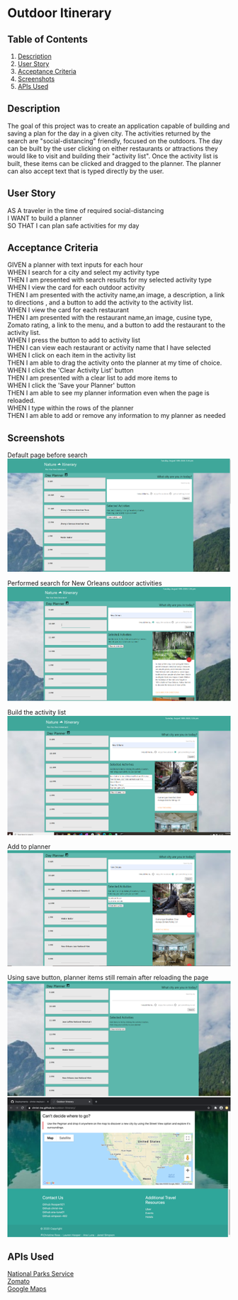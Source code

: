 # Outdoor Itinerary
 

## Table of Contents
1. [Description](#description)
2. [User Story](#user-story)
3. [Acceptance Criteria](#acceptance-criteria)
4. [Screenshots](#screenshots)
5. [APIs Used](#apis-used)

## Description
The goal of this project was to create an application capable of building and saving a plan for the day in a given city. The activities returned by the search are "social-distancing" friendly, focused on the outdoors. The day can be built by the user clicking on either restaurants or attractions they would like to visit and building their "activity list". Once the activity list is built, these items can be clicked and dragged to the planner. The planner can also accept text that is typed directly by the user.
## User Story

AS A traveler in the time of required social-distancing  
I WANT to build a planner   
SO THAT I can plan safe activities for my day  

## Acceptance Criteria

GIVEN a planner with text inputs for each hour  
WHEN I search for a city and select my activity type  
THEN I am presented with search results for my selected activity type  
WHEN I view the card for each outdoor activity  
THEN I am presented with the activity name,an image, a description, a link to directions , and a button to add the activity to the activity list.  
WHEN I view the card for each restaurant  
THEN I am presented with the restaurant name,an image, cusine type, Zomato rating, a link to the menu, and a button to add the restaurant to the activity list.  
WHEN I press the button to add to activity list  
THEN I can view each restaurant or activity name that I have selected  
WHEN I click on each item in the activity list  
THEN I am able to drag the activity onto the planner at my time of choice.  
WHEN I click the 'Clear Activity List' button  
THEN I am presented with a clear list to add more items to  
WHEN I click the 'Save your Planner' button  
THEN I am able to see my planner information even when the page is reloaded.  
WHEN I type within the rows of the planner  
THEN I am able to add or remove any information to my planner as needed  

## Screenshots


Default page before search
![Screenshot 1](https://github.com/christ-ine/outdoor-itinerary/blob/master/screenshot1.PNG)  


Performed search for New Orleans outdoor activities
![Screenshot 2](https://github.com/christ-ine/outdoor-itinerary/blob/master/screenshot2.PNG)  

Build the activity list
![Screenshot 3](https://github.com/christ-ine/outdoor-itinerary/blob/master/screenshot3.PNG)  

Add to planner
![Screenshot 4](https://github.com/christ-ine/outdoor-itinerary/blob/master/screenshot4.PNG) 

Using save button, planner items still remain after reloading the page
![Screenshot 5](https://github.com/christ-ine/outdoor-itinerary/blob/master/screenshot5.PNG) 
![Screenshot 6](https://github.com/christ-ine/outdoor-itinerary/blob/master/screenshot6.PNG) 


## APIs Used
[National Parks Service](https://www.nps.gov/subjects/digital/nps-data-api.htm)  
[Zomato](https://developers.zomato.com/api#headline1)  
[Google Maps](https://developers.google.com/maps/documentation)

